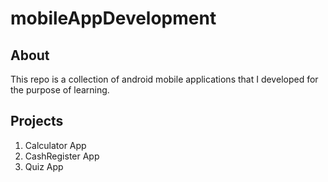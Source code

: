 # mobileAppDevelopment

## About
This repo is a collection of android mobile applications that I developed for the purpose of learning.

## Projects
1. Calculator App
2. CashRegister App
3. Quiz App
